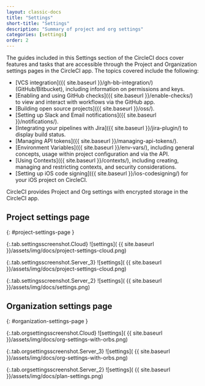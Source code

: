 ```yaml
---
layout: classic-docs
title: "Settings"
short-title: "Settings"
description: "Summary of project and org settings"
categories: [settings]
order: 2
---
```


The guides included in this Settings section of the CircleCI docs cover features and tasks that are accessible through the Project and Organization settings pages in the CircleCI app. The topics covered include the following:

* [VCS integration]({{ site.baseurl }}/gh-bb-integration/) (GitHub/Bitbucket), including information on permissions and keys.
* [Enabling and using GitHub checks]({{ site.baseurl }}/enable-checks/) to view and interact with workflows via the GitHub app.
* [Building open source projects]({{ site.baseurl }}/oss/).
* [Setting up Slack and Email notifications]({{ site.baseurl }}/notifications/).
* [Integrating your pipelines with Jira]({{ site.baseurl }}/jira-plugin/) to display build status.
* [Managing API tokens]({{ site.baseurl }}/managing-api-tokens/).
* [Environment Variables]({{ site.baseurl }}/env-vars/), including general concepts, usage within project configuration and via the API.
* [Using Contexts]({{ site.baseurl }}/contexts/), including creating, managing and restricting contexts, and security considerations.
* [Setting up iOS code signing]({{ site.baseurl }}/ios-codesigning/) for your iOS project on CircleCI.

CircleCI provides Project and Org settings with encrypted storage in the CircleCI app.

## Project settings page
{: #project-settings-page }

{:.tab.settingsscreenshot.Cloud}
![settings]( {{ site.baseurl }}/assets/img/docs/project-settings-cloud.png)

{:.tab.settingsscreenshot.Server_3}
![settings]( {{ site.baseurl }}/assets/img/docs/project-settings-cloud.png)

{:.tab.settingsscreenshot.Server_2}
![settings]( {{ site.baseurl }}/assets/img/docs/settings.png)

## Organization settings page
{: #organization-settings-page }

{:.tab.orgsettingsscreenshot.Cloud}
![settings]( {{ site.baseurl }}/assets/img/docs/org-settings-with-orbs.png)

{:.tab.orgsettingsscreenshot.Server_3}
![settings]( {{ site.baseurl }}/assets/img/docs/org-settings-with-orbs.png)

{:.tab.orgsettingsscreenshot.Server_2}
![settings]( {{ site.baseurl }}/assets/img/docs/plan-settings.png)

